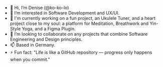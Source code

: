 - 👋 Hi, I’m Denise (@ko-ko-lo)
- 👀 I’m interested in Software Development and UX/UI.
- 🌱 I'm currently working on a fun project, an Ukulele Tuner, and a heart project close to my soul: a platform for Meditation, Breathwork and Yin-Style Yoga, and a Figma Plugin.
- 💞️ I’m looking to collaborate on any projects that combine Software Engineering and Design principles.
- 📫 Based in Germany.
- ⚡ Fun fact: "Life is like a GitHub repository — progress only happens when you commit."
<!---
ko-ko-lo/ko-ko-lo is a ✨ special ✨ repository because its `README.md` (this file) appears on your GitHub profile.
You can click the Preview link to take a look at your changes.
--->

